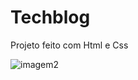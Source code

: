 # Techblog
Projeto feito com Html e Css

![imagem2](https://user-images.githubusercontent.com/107490860/183243593-5e9c4a4a-93b0-4004-91a0-ad3603ea882b.jpg)
